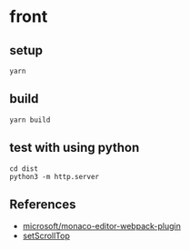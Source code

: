 # front

## setup

```
yarn
```

## build

```
yarn build
```

## test with using python

```
cd dist
python3 -m http.server
```

## References

- [microsoft/monaco-editor-webpack-plugin](https://github.com/microsoft/monaco-editor-webpack-plugin)
- [setScrollTop](https://github.com/microsoft/monaco-editor/blob/fce1d2eed86e3b18ad98101d726faa007adb5981/monaco.d.ts#L4421)
